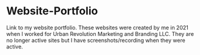 # Website-Portfolio
Link to my website portfolio. These websites were created by me in 2021 when I worked for Urban Revolution Marketing and Branding LLC. They are no longer active sites but I have screenshots/recording when they were active.
